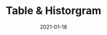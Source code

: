 ---
title: "Table & Historgram"
date: 2021-01-18
tags:
header:
  image: "/assets/images/code.jpg"
---